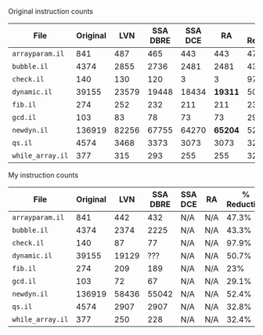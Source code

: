Original instruction counts

| File            | Original | LVN   | SSA DBRE | SSA DCE | RA        | % Reduction |
| -               | -        | -     | -        | -       | -         | -           |
|`arrayparam.il`  |841       |487    | 465      | 443     | 443       | 47.3%       |
|`bubble.il`      |4374      |2855   | 2736     | 2481    | 2481      | 43.3%       |
|`check.il`       |140       |130    | 120      | 3       | 3         | 97.9%       |
|`dynamic.il`     |39155     |23579  | 19448    | 18434   | **19311** | 50.7%       |
|`fib.il`         |274       |252    | 232      | 211     | 211       | 23%         |
|`gcd.il`         |103       |83     | 78       | 73      | 73        | 29.1%       |
|`newdyn.il`      |136919    |82256  | 67755    | 64270   | **65204** | 52.4%       |
|`qs.il`          |4574      |3468   | 3373     | 3073    | 3073      | 32.8%       |
|`while_array.il` |377       |315    | 293      | 255     | 255       | 32.4%       |

My instruction counts

| File            | Original | LVN    | SSA DBRE | SSA DCE | RA       | % Reduction |
| -               | -        | -      | -        | -       | -        | -           |
|`arrayparam.il`  |841       | 442    | 432      | N/A     | N/A      | 47.3%       |
|`bubble.il`      |4374      | 2374   | 2225     | N/A     | N/A      | 43.3%       |
|`check.il`       |140       | 87     | 77       | N/A     | N/A      | 97.9%       |
|`dynamic.il`     |39155     | 19129  | ???      | N/A     | N/A      | 50.7%       |
|`fib.il`         |274       | 209    | 189      | N/A     | N/A      | 23%         |
|`gcd.il`         |103       | 72     | 67       | N/A     | N/A      | 29.1%       |
|`newdyn.il`      |136919    | 58436  | 55042    | N/A     | N/A      | 52.4%       |
|`qs.il`          |4574      | 2907   | 2907     | N/A     | N/A      | 32.8%       |
|`while_array.il` |377       | 250    | 228      | N/A     | N/A      | 32.4%       |
